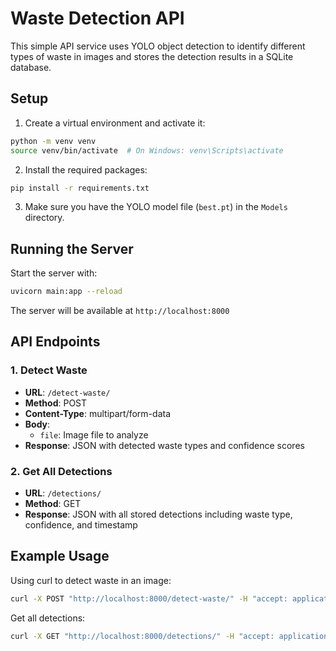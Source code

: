 # Waste Detection API

This simple API service uses YOLO object detection to identify different types of waste in images and stores the detection results in a SQLite database.

## Setup

1. Create a virtual environment and activate it:
```bash
python -m venv venv
source venv/bin/activate  # On Windows: venv\Scripts\activate
```

2. Install the required packages:
```bash
pip install -r requirements.txt
```

3. Make sure you have the YOLO model file (`best.pt`) in the `Models` directory.

## Running the Server

Start the server with:
```bash
uvicorn main:app --reload
```

The server will be available at `http://localhost:8000`

## API Endpoints

### 1. Detect Waste
- **URL**: `/detect-waste/`
- **Method**: POST
- **Content-Type**: multipart/form-data
- **Body**: 
  - `file`: Image file to analyze
- **Response**: JSON with detected waste types and confidence scores

### 2. Get All Detections
- **URL**: `/detections/`
- **Method**: GET
- **Response**: JSON with all stored detections including waste type, confidence, and timestamp

## Example Usage

Using curl to detect waste in an image:
```bash
curl -X POST "http://localhost:8000/detect-waste/" -H "accept: application/json" -H "Content-Type: multipart/form-data" -F "file=@path/to/your/image.jpg"
```

Get all detections:
```bash
curl -X GET "http://localhost:8000/detections/" -H "accept: application/json"
``` 